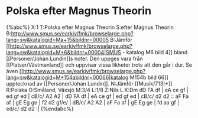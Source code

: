 # Polska efter Magnus Theorin

{%abc%}
X:1
T:Polska efter Magnus Theorin
S:efter Magnus Theorin
B:http://www.smus.se/earkiv/fmk/browselarge.php?lang=sw&katalogid=Ma+15&bildnr=00005
B:Jämför [[http://www.smus.se/earkiv/fmk/browselarge.php?lang=sw&katalogid=M+6&bildnr=00004|SMUS - katalog M6 bild 4]] bland [[Personer/Johan Lundin]]s noter. Den uppges vara från [[Platser/Västmanland]] och uppvisar vissa likheter trots att den går i dur. Se även [[http://www.smus.se/earkiv/fmk/browselarge.php?lang=sw&katalogid=M+154abildnr=00066|katalog M154b bild 66]] upptecknad av [[Personer/Johan Lundin]].
N:Jämför [[Musik/713|+]]
R:Polska
O:Småland, Växsjö
M:3/4
L:1/8
Z:Nils L
K:Dm
dD FA df | eA ce gf | ed gf ed | cB/c/ A2 A2 |
dD FA df | eA ce gf | ed gf ed | cB/c/ d2 d2 ::
aF Fa af | gE Eg ge | f2 d2 gf/e/ | dB/c/ A2 A2 | 
aF Fa af | gE Eg ge | fd aa gf | ed/c/ d2 d2 :|
{%endabc%}

